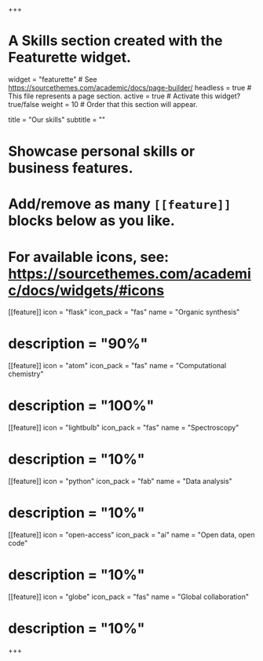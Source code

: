 +++
# A Skills section created with the Featurette widget.
widget = "featurette"  # See https://sourcethemes.com/academic/docs/page-builder/
headless = true  # This file represents a page section.
active = true  # Activate this widget? true/false
weight = 10  # Order that this section will appear.

title = "Our skills"
subtitle = ""

# Showcase personal skills or business features.
# 
# Add/remove as many `[[feature]]` blocks below as you like.
# 
# For available icons, see: https://sourcethemes.com/academic/docs/widgets/#icons

[[feature]]
  icon = "flask"
  icon_pack = "fas"
  name = "Organic synthesis"
#  description = "90%"

[[feature]]
  icon = "atom"
  icon_pack = "fas"
  name = "Computational chemistry"
#  description = "100%"  
  
[[feature]]
  icon = "lightbulb"
  icon_pack = "fas"
  name = "Spectroscopy"
#  description = "10%"



[[feature]]
  icon = "python"
  icon_pack = "fab"
  name = "Data analysis"
#  description = "10%"

[[feature]]
  icon = "open-access"
  icon_pack = "ai"
  name = "Open data, open code"
#  description = "10%"

[[feature]]
  icon = "globe"
  icon_pack = "fas"
  name = "Global collaboration"
#  description = "10%"

+++
